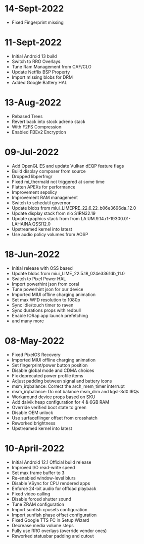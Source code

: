 # 14-Sept-2022
- Fixed Fingerprint missing

# 11-Sept-2022
- Initial Android 13 build
- Switch to RRO Overlays
- Tune Ram Management from CAF/CLO
- Update Netflix BSP Property
- Import missing blobs for DRM
- Added Google Battery HAL

# 13-Aug-2022
- Rebased Trees
- Revert back into stock adreno stack
- With F2FS Compression
- Enabled FBEv2 Encryption


# 09-Jul-2022
- Add OpenGL ES and update Vulkan dEQP feature flags
- Build display composer from source
- Dropped libperfmgr
- Fixed mi_thermald not triggered at some time
- Flatten APEXs for performance
- Improvement sepolicy
- Improvement RAM management
- Switch to schedutil governor
- Update blobs from miui_LIMEPRE_22.6.22_b06e3696da_12.0
- Update display stack from nio S1RN32.19
- Update graphics stack from from LA.UM.9.14.r1-19300.01-LAHAINA.QSSI12.0
- Upstreamed kernel into latest
- Use audio policy volumes from AOSP

# 18-Jun-2022
- Initial release with OSS based
- Update blobs from miui_LIME_22.5.18_024e3361db_11.0
- Switch to Pixel Power HAL
- Import powerhint json from coral
- Tune powerhint json for our device
- Imported MIUI offline charging animation
- Set max WFD resolution to 1080p
- Sync idle/touch timer to raven
- Sync durations props with redbull
- Enable IORap app launch prefetching
- and many more

# 08-May-2022
- Fixed PixelOS Recovery
- Imported MIUI offline charging animation
- Set fingerprint/power button position
- Disable global mode and CDMA choices
- Fix deprecated power profile items
- Adjust padding between signal and battery icons
- msm_irqbalance: Correct the arch_mem_timer interrupt
- msm_irqbalance: Do not balance msm_drm and kgsl-3d0 IRQs
- Workaround device props based on SKU
- Add dalvik heap configuration for 4 & 6GB RAM
- Override verified boot state to green
- Disable OEM unlock
- Use surfaceflinger offset from crosshatch
- Reworked brightness
- Upstreamed kernel into latest

# 10-April-2022
- Initial Android 12.1 Official build release
- Improved I/O read-write speed
- Set max frame buffer to 3
- Re-enabled window-level blurs
- Disable VSync for CPU rendered apps
- Enforce 24-bit audio for offload playback
- Fixed video calling
- Disable forced shutter sound
- Tune ZRAM configuration
- Import sunfish cpusets configuration
- Import sunfish phase offset configuration
- Fixed Google TTS FC in Setup Wizard
- Decrease media volume steps
- Fully use RRO overlays (override vendor ones)
- Reworked statusbar padding and cutout
